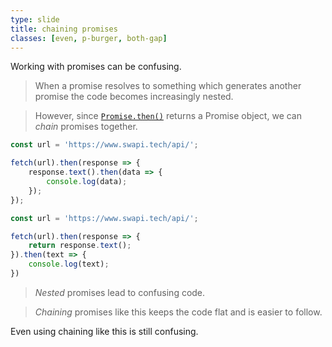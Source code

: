 ```yaml
---
type: slide
title: chaining promises
classes: [even, p-burger, both-gap]
---
```


Working with promises can be confusing.

> When a promise resolves to something which generates another promise the code becomes increasingly nested.

> However, since [`Promise.then()`] returns a Promise object, we can *chain* promises together.

```js
const url = 'https://www.swapi.tech/api/';

fetch(url).then(response => {
    response.text().then(data => {
        console.log(data);
    });
});
```

```js
const url = 'https://www.swapi.tech/api/';

fetch(url).then(response => {
    return response.text();
}).then(text => {
    console.log(text);
})
```

> *Nested* promises lead to confusing code.

> *Chaining* promises like this keeps the code flat and is easier to follow.

Even using chaining like this is still confusing.

[`Promise.then()`]: https://developer.mozilla.org/en-US/docs/Web/JavaScript/Reference/Global_Objects/Promise/then